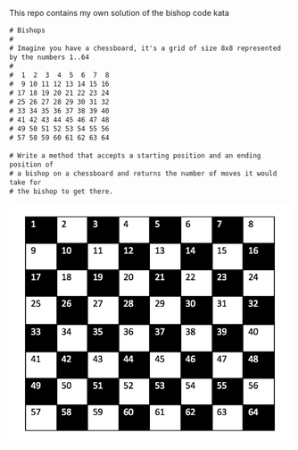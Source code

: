 This repo contains my own solution of the bishop code kata

```
# Bishops
#
# Imagine you have a chessboard, it's a grid of size 8x8 represented by the numbers 1..64
#
#  1  2  3  4  5  6  7  8
#  9 10 11 12 13 14 15 16
# 17 18 19 20 21 22 23 24
# 25 26 27 28 29 30 31 32
# 33 34 35 36 37 38 39 40
# 41 42 43 44 45 46 47 48
# 49 50 51 52 53 54 55 56
# 57 58 59 60 61 62 63 64

# Write a method that accepts a starting position and an ending position of 
# a bishop on a chessboard and returns the number of moves it would take for
# the bishop to get there.
```

![Drag Racing](chessboard.png)